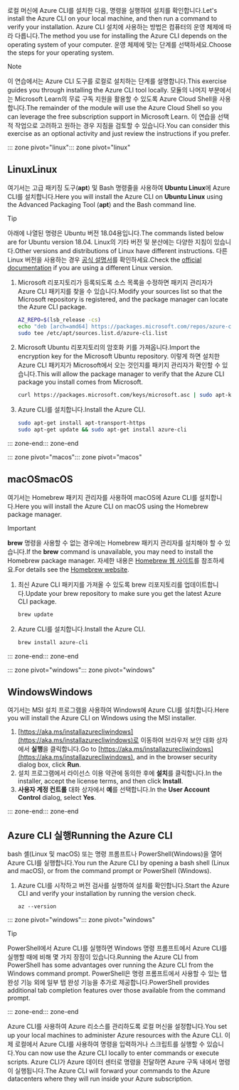 <span data-ttu-id="bc530-101">로컬 머신에 Azure CLI를 설치한 다음, 명령을 실행하여 설치를 확인합니다.</span><span class="sxs-lookup"><span data-stu-id="bc530-101">Let's install the Azure CLI on your local machine, and then run a command to verify your installation.</span></span> <span data-ttu-id="bc530-102">Azure CLI 설치에 사용하는 방법은 컴퓨터의 운영 체제에 따라 다릅니다.</span><span class="sxs-lookup"><span data-stu-id="bc530-102">The method you use for installing the Azure CLI depends on the operating system of your computer.</span></span> <span data-ttu-id="bc530-103">운영 체제에 맞는 단계를 선택하세요.</span><span class="sxs-lookup"><span data-stu-id="bc530-103">Choose the steps for your operating system.</span></span>

> [!NOTE]
> <span data-ttu-id="bc530-104">이 연습에서는 Azure CLI 도구를 로컬로 설치하는 단계를 설명합니다.</span><span class="sxs-lookup"><span data-stu-id="bc530-104">This exercise guides you through installing the Azure CLI tool locally.</span></span> <span data-ttu-id="bc530-105">모듈의 나머지 부분에서는 Microsoft Learn의 무료 구독 지원을 활용할 수 있도록 Azure Cloud Shell을 사용합니다.</span><span class="sxs-lookup"><span data-stu-id="bc530-105">The remainder of the module will use the Azure Cloud Shell so you can leverage the free subscription support in Microsoft Learn.</span></span> <span data-ttu-id="bc530-106">이 연습을 선택적 작업으로 고려하고 원하는 경우 지침을 검토할 수 있습니다.</span><span class="sxs-lookup"><span data-stu-id="bc530-106">You can consider this exercise as an optional activity and just review the instructions if you prefer.</span></span>

<span data-ttu-id="bc530-107">::: zone pivot="linux"</span><span class="sxs-lookup"><span data-stu-id="bc530-107">::: zone pivot="linux"</span></span>

## <a name="linux"></a><span data-ttu-id="bc530-108">Linux</span><span class="sxs-lookup"><span data-stu-id="bc530-108">Linux</span></span>

<span data-ttu-id="bc530-109">여기서는 고급 패키징 도구(**apt**) 및 Bash 명령줄을 사용하여 **Ubuntu Linux**에 Azure CLI를 설치합니다.</span><span class="sxs-lookup"><span data-stu-id="bc530-109">Here you will install the Azure CLI on **Ubuntu Linux** using the Advanced Packaging Tool (**apt**) and the Bash command line.</span></span>

> [!TIP]
> <span data-ttu-id="bc530-110">아래에 나열된 명령은 Ubuntu 버전 18.04용입니다.</span><span class="sxs-lookup"><span data-stu-id="bc530-110">The commands listed below are for Ubuntu version 18.04.</span></span> <span data-ttu-id="bc530-111">Linux의 기타 버전 및 분산에는 다양한 지침이 있습니다.</span><span class="sxs-lookup"><span data-stu-id="bc530-111">Other versions and distributions of Linux have different instructions.</span></span> <span data-ttu-id="bc530-112">다른 Linux 버전을 사용하는 경우 [공식 설명서](https://docs.microsoft.com/cli/azure/install-azure-cli)를 확인하세요.</span><span class="sxs-lookup"><span data-stu-id="bc530-112">Check the [official documentation](https://docs.microsoft.com/cli/azure/install-azure-cli) if you are using a different Linux version.</span></span>

1. <span data-ttu-id="bc530-113">Microsoft 리포지토리가 등록되도록 소스 목록을 수정하면 패키지 관리자가 Azure CLI 패키지를 찾을 수 있습니다.</span><span class="sxs-lookup"><span data-stu-id="bc530-113">Modify your sources list so that the Microsoft repository is registered, and the package manager can locate the Azure CLI package.</span></span>

    ```bash
    AZ_REPO=$(lsb_release -cs)
    echo "deb [arch=amd64] https://packages.microsoft.com/repos/azure-cli/ $AZ_REPO main" | \
    sudo tee /etc/apt/sources.list.d/azure-cli.list
    ```

1. <span data-ttu-id="bc530-114">Microsoft Ubuntu 리포지토리의 암호화 키를 가져옵니다.</span><span class="sxs-lookup"><span data-stu-id="bc530-114">Import the encryption key for the Microsoft Ubuntu repository.</span></span> <span data-ttu-id="bc530-115">이렇게 하면 설치한 Azure CLI 패키지가 Microsoft에서 오는 것인지를 패키지 관리자가 확인할 수 있습니다.</span><span class="sxs-lookup"><span data-stu-id="bc530-115">This will allow the package manager to verify that the Azure CLI package you install comes from Microsoft.</span></span>

    ```bash
    curl https://packages.microsoft.com/keys/microsoft.asc | sudo apt-key add -
    ```

1. <span data-ttu-id="bc530-116">Azure CLI를 설치합니다.</span><span class="sxs-lookup"><span data-stu-id="bc530-116">Install the Azure CLI.</span></span>

    ```bash
    sudo apt-get install apt-transport-https
    sudo apt-get update && sudo apt-get install azure-cli
    ```

<span data-ttu-id="bc530-117">::: zone-end</span><span class="sxs-lookup"><span data-stu-id="bc530-117">::: zone-end</span></span>

<span data-ttu-id="bc530-118">::: zone pivot="macos"</span><span class="sxs-lookup"><span data-stu-id="bc530-118">::: zone pivot="macos"</span></span>

## <a name="macos"></a><span data-ttu-id="bc530-119">macOS</span><span class="sxs-lookup"><span data-stu-id="bc530-119">macOS</span></span>

<span data-ttu-id="bc530-120">여기서는 Homebrew 패키지 관리자를 사용하여 macOS에 Azure CLI를 설치합니다.</span><span class="sxs-lookup"><span data-stu-id="bc530-120">Here you will install the Azure CLI on macOS using the Homebrew package manager.</span></span>

> [!IMPORTANT]
> <span data-ttu-id="bc530-121">**brew** 명령을 사용할 수 없는 경우에는 Homebrew 패키지 관리자를 설치해야 할 수 있습니다.</span><span class="sxs-lookup"><span data-stu-id="bc530-121">If the **brew** command is unavailable, you may need to install the Homebrew package manager.</span></span> <span data-ttu-id="bc530-122">자세한 내용은 [Homebrew 웹 사이트](https://brew.sh/)를 참조하세요.</span><span class="sxs-lookup"><span data-stu-id="bc530-122">For details see the [Homebrew website](https://brew.sh/).</span></span>

1. <span data-ttu-id="bc530-123">최신 Azure CLI 패키지를 가져올 수 있도록 brew 리포지토리를 업데이트합니다.</span><span class="sxs-lookup"><span data-stu-id="bc530-123">Update your brew repository to make sure you get the latest Azure CLI package.</span></span>

    ```bash
    brew update
    ```

1. <span data-ttu-id="bc530-124">Azure CLI를 설치합니다.</span><span class="sxs-lookup"><span data-stu-id="bc530-124">Install the Azure CLI.</span></span>

    ```bash
    brew install azure-cli
    ```

<span data-ttu-id="bc530-125">::: zone-end</span><span class="sxs-lookup"><span data-stu-id="bc530-125">::: zone-end</span></span>

<span data-ttu-id="bc530-126">::: zone pivot="windows"</span><span class="sxs-lookup"><span data-stu-id="bc530-126">::: zone pivot="windows"</span></span>

## <a name="windows"></a><span data-ttu-id="bc530-127">Windows</span><span class="sxs-lookup"><span data-stu-id="bc530-127">Windows</span></span>

<span data-ttu-id="bc530-128">여기서는 MSI 설치 프로그램을 사용하여 Windows에 Azure CLI를 설치합니다.</span><span class="sxs-lookup"><span data-stu-id="bc530-128">Here you will install the Azure CLI on Windows using the MSI installer.</span></span>

1. <span data-ttu-id="bc530-129">[https://aka.ms/installazurecliwindows](https://aka.ms/installazurecliwindows)로 이동하여 브라우저 보안 대화 상자에서 **실행**을 클릭합니다.</span><span class="sxs-lookup"><span data-stu-id="bc530-129">Go to [https://aka.ms/installazurecliwindows](https://aka.ms/installazurecliwindows), and in the browser security dialog box, click **Run**.</span></span>
1. <span data-ttu-id="bc530-130">설치 프로그램에서 라이선스 이용 약관에 동의한 후에 **설치**를 클릭합니다.</span><span class="sxs-lookup"><span data-stu-id="bc530-130">In the installer, accept the license terms, and then click **Install**.</span></span>
1. <span data-ttu-id="bc530-131">**사용자 계정 컨트롤** 대화 상자에서 **예**를 선택합니다.</span><span class="sxs-lookup"><span data-stu-id="bc530-131">In the **User Account Control** dialog, select **Yes**.</span></span>

<span data-ttu-id="bc530-132">::: zone-end</span><span class="sxs-lookup"><span data-stu-id="bc530-132">::: zone-end</span></span>

## <a name="running-the-azure-cli"></a><span data-ttu-id="bc530-133">Azure CLI 실행</span><span class="sxs-lookup"><span data-stu-id="bc530-133">Running the Azure CLI</span></span>

<span data-ttu-id="bc530-134">bash 셸(Linux 및 macOS) 또는 명령 프롬프트나 PowerShell(Windows)을 열어 Azure CLI를 실행합니다.</span><span class="sxs-lookup"><span data-stu-id="bc530-134">You run the Azure CLI by opening a bash shell (Linux and macOS), or from the command prompt or PowerShell (Windows).</span></span>

1. <span data-ttu-id="bc530-135">Azure CLI를 시작하고 버전 검사를 실행하여 설치를 확인합니다.</span><span class="sxs-lookup"><span data-stu-id="bc530-135">Start the Azure CLI and verify your installation by running the version check.</span></span>

    ```azurecli
    az --version
    ```

<span data-ttu-id="bc530-136">::: zone pivot="windows"</span><span class="sxs-lookup"><span data-stu-id="bc530-136">::: zone pivot="windows"</span></span>

> [!TIP]
> <span data-ttu-id="bc530-137">PowerShell에서 Azure CLI를 실행하면 Windows 명령 프롬프트에서 Azure CLI를 실행할 때에 비해 몇 가지 장점이 있습니다.</span><span class="sxs-lookup"><span data-stu-id="bc530-137">Running the Azure CLI from PowerShell has some advantages over running the Azure CLI from the Windows command prompt.</span></span> <span data-ttu-id="bc530-138">PowerShell은 명령 프롬프트에서 사용할 수 있는 탭 완성 기능 외에 일부 탭 완성 기능을 추가로 제공합니다.</span><span class="sxs-lookup"><span data-stu-id="bc530-138">PowerShell provides additional tab completion features over those available from the command prompt.</span></span>

<span data-ttu-id="bc530-139">::: zone-end</span><span class="sxs-lookup"><span data-stu-id="bc530-139">::: zone-end</span></span>

<span data-ttu-id="bc530-140">Azure CLI를 사용하여 Azure 리소스를 관리하도록 로컬 머신을 설정합니다.</span><span class="sxs-lookup"><span data-stu-id="bc530-140">You set up your local machines to administer Azure resources with the Azure CLI.</span></span> <span data-ttu-id="bc530-141">이제 로컬에서 Azure CLI를 사용하여 명령을 입력하거나 스크립트를 실행할 수 있습니다.</span><span class="sxs-lookup"><span data-stu-id="bc530-141">You can now use the Azure CLI locally to enter commands or execute scripts.</span></span> <span data-ttu-id="bc530-142">Azure CLI가 Azure 데이터 센터로 명령을 전달하면 Azure 구독 내에서 명령이 실행됩니다.</span><span class="sxs-lookup"><span data-stu-id="bc530-142">The Azure CLI will forward your commands to the Azure datacenters where they will run inside your Azure subscription.</span></span>